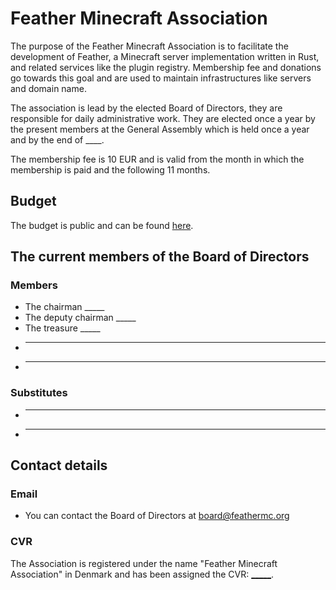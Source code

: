 # Feather Minecraft Association
The purpose of the Feather Minecraft Association is to facilitate the development of Feather, a Minecraft server implementation written in Rust, and related services like the plugin registry. Membership fee and donations go towards this goal and are used to maintain infrastructures like servers and domain name.   

The association is lead by the elected Board of Directors, they are responsible for daily administrative work. They are elected once a year by the present members at the General Assembly which is held once a year and by the end of ____. 

The membership fee is 10 EUR and is valid from the month in which the membership is paid and the following 11 months.

## Budget
The budget is public and can be found  [here](./budget.md).

## The current members of the Board of Directors
### Members
- The chairman _____
- The deputy chairman _____
- The treasure _____
- _____
- _____

### Substitutes
- _____
- _____

## Contact details
### Email
- You can contact the Board of Directors at board@feathermc.org

### CVR
The Association is registered under the name "Feather Minecraft Association" in Denmark and has been assigned the CVR: [_____](https://datacvr.virk.dk/data/index.php?enhedstype=virksomhed&id=26858461&q=visenhed&language=en-gb).